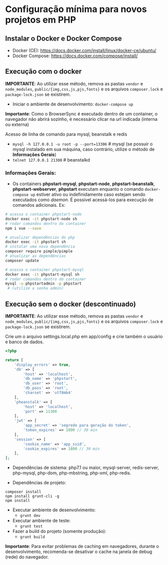 # Configuração mínima para novos projetos em PHP

## Instalar o Docker e Docker Compose

- Docker (CE): https://docs.docker.com/install/linux/docker-ce/ubuntu/
- Docker Compose: https://docs.docker.com/compose/install/

## Execução com o docker

**IMPORTANTE**: Ao utilizar esse método, remova as pastas `vendor` e `node_modules`, `public/{img,css,js,pjs,fonts}` e os arquivos `composer.lock` e `package-lock.json` se existirem.

- Iniciar o ambiente de desenvolvimento: `docker-compose up`

**Importante**: Como o BrowserSync é executado dentro de um container, o navegador não abrirá sozinho, é necessário clicar na url indicada (interna ou externa)

Acesso de linha de comando para mysql, beanstalk e redis
- `mysql -h 127.0.0.1 -u root -p --port=13306` # mysql (se possuir o mysql instalado em sua máquina, caso contrário, utilize o método de **Informações Gerais**)
- `telnet 127.0.0.1 21300` # beanstalkd


### Informações Gerais:

- Os containers **phpstart-mysql**, **phpstart-node**, **phpstart-beanstalk**, **phpstart-webserver**, **phpstart** executam enquanto o comando `docker-compose up` estiver ativo ou indefinidamente caso estejam sendo executados como *daemon*. É possível acessá-los para execução de comandos adicionais. Ex:

```sh
# acessa o container phpstart-node
docker exec -it phpstart-node sh
# rodar comandos dentro do container
npm i vue --save
```

```sh
# atualizar dependências do php
docker exec -it phpstart sh
# instalar uma nova dependência
composer require pimple/pimple
# atualizar as dependências
composer update
```

```sh
# acessa o container phpstart-mysql
docker exec -it phpstart-mysql sh
# rodar comandos dentro do container
mysql -u phpstartadmin -p phpstart
 # (utilize a senha admin)
 ```


## Execução sem o docker (descontinuado)

**IMPORTANTE**: Ao utilizar esse método, remova as pastas `vendor` e `node_modules`, `public/{img,css,js,pjs,fonts}` e os arquivos `composer.lock` e `package-lock.json` se existirem.

Crie um o arquivo settings.local.php em app/config e crie também o usuário e banco de dados.
```php
<?php

return [
    'display_errors' => true,
    'db' => [
        'host' => 'localhost',
        'db_name' => 'phpstart',
        'db_user' => 'root',
        'db_pass' => 'root',
        'charset' => 'utf8mb4'
    ],
    'pheanstalk' => [
        'host' => 'localhost',
        'port' => 11300
    ],
    'jwt' => [
        'app_secret' => 'segredo para geração do token',
        'token_expires' => 1800 // 30 min
    ],
    'session' => [
        'cookie_name' => 'app_ssid',
        'cookie_expires' => 1800 // 30 min
    ],
];

```

- Dependências de sistema:
php7.1 ou maior, mysql-server, redis-server, php-mysql, php-dom, php-mbstring, php-xml, php-redis.

- Dependências de projeto:

```
composer install
npm install grunt-cli -g
npm install
```
- Executar ambiente de desenvolvimento:
    - `grunt dev`
- Executar ambiente de teste:
    - `grunt test`
- Fazer a build do projeto (somente produção):
    - `grunt build`

**Importante**: Para evitar problemas de caching em navegadores, durante o desenvolvimento, recomenda-se desativar o cache na janela de debug (rede) do navegador.